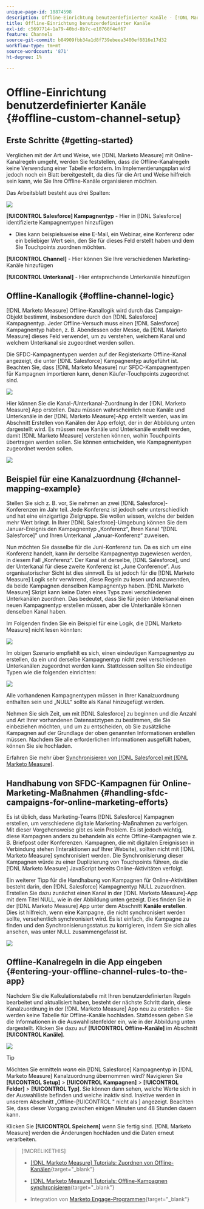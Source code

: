 ```yaml
---
unique-page-id: 18874598
description: Offline-Einrichtung benutzerdefinierter Kanäle - [!DNL Marketo Measure]
title: Offline-Einrichtung benutzerdefinierter Kanäle
exl-id: c5697714-1a79-40bd-8b7c-e10768f4ef67
feature: Channels
source-git-commit: b84909fbb34a1d8f739ebeea3400ef8816e17d32
workflow-type: tm+mt
source-wordcount: '871'
ht-degree: 1%

---
```


# Offline-Einrichtung benutzerdefinierter Kanäle {#offline-custom-channel-setup}

## Erste Schritte {#getting-started}

Verglichen mit der Art und Weise, wie [!DNL Marketo Measure] mit Online-Kanalregeln umgeht, werden Sie feststellen, dass die Offline-Kanalregeln keine Verwendung einer Tabelle erfordern. Im Implementierungsplan wird jedoch noch ein Blatt bereitgestellt, da dies für die Art und Weise hilfreich sein kann, wie Sie Ihre Offline-Kanäle organisieren möchten.

Das Arbeitsblatt besteht aus drei Spalten:

![](assets/1-2.png)

**[!UICONTROL Salesforce] Kampagnentyp** - Hier in [!DNL Salesforce] identifizierte Kampagnentypen hinzufügen

* Dies kann beispielsweise eine E-Mail, ein Webinar, eine Konferenz oder ein beliebiger Wert sein, den Sie für dieses Feld erstellt haben und dem Sie Touchpoints zuordnen möchten.

**[!UICONTROL Channel]** - Hier können Sie Ihre verschiedenen Marketing-Kanäle hinzufügen

**[!UICONTROL Unterkanal]** - Hier entsprechende Unterkanäle hinzufügen

## Offline-Kanallogik {#offline-channel-logic}

[!DNL Marketo Measure] Offline-Kanallogik wird durch das Campaign-Objekt bestimmt, insbesondere durch den [!DNL Salesforce] Kampagnentyp. Jeder Offline-Versuch muss einen [!DNL Salesforce] Kampagnentyp haben, z. B. Abendessen oder Messe, da [!DNL Marketo Measure] dieses Feld verwendet, um zu verstehen, welchem Kanal und welchem Unterkanal sie zugeordnet werden sollen.

Die SFDC-Kampagnentypen werden auf der Registerkarte Offline-Kanal angezeigt, die unter [!DNL Salesforce] Kampagnentyp aufgeführt ist. Beachten Sie, dass [!DNL Marketo Measure] nur SFDC-Kampagnentypen für Kampagnen importieren kann, denen Käufer-Touchpoints zugeordnet sind.

![](assets/2-2.png)

Hier können Sie die Kanal-/Unterkanal-Zuordnung in der [!DNL Marketo Measure] App erstellen. Dazu müssen wahrscheinlich neue Kanäle und Unterkanäle in der [!DNL Marketo Measure]-App erstellt werden, was im Abschnitt Erstellen von Kanälen der App erfolgt, der in der Abbildung unten dargestellt wird. Es müssen neue Kanäle und Unterkanäle erstellt werden, damit [!DNL Marketo Measure] verstehen können, wohin Touchpoints übertragen werden sollen. Sie können entscheiden, wie Kampagnentypen zugeordnet werden sollen.

![](assets/3-2.png)

## Beispiel für eine Kanalzuordnung {#channel-mapping-example}

Stellen Sie sich z. B. vor, Sie nehmen an zwei [!DNL Salesforce]-Konferenzen im Jahr teil. Jede Konferenz ist jedoch sehr unterschiedlich und hat eine einzigartige Zielgruppe. Sie wollen wissen, welche der beiden mehr Wert bringt. In Ihrer [!DNL Salesforce]-Umgebung können Sie dem Januar-Ereignis den Kampagnentyp „Konferenz“, Ihren Kanal &quot;[!DNL Salesforce]&quot; und Ihren Unterkanal „Januar-Konferenz“ zuweisen.

Nun möchten Sie dasselbe für die Juni-Konferenz tun. Da es sich um eine Konferenz handelt, kann ihr derselbe Kampagnentyp zugewiesen werden, in diesem Fall „Konferenz“. Der Kanal ist derselbe, [!DNL Salesforce], und der Unterkanal für diese zweite Konferenz ist „June Conference“. Aus organisatorischer Sicht ist dies sinnvoll. Es ist jedoch für die [!DNL Marketo Measure] Logik sehr verwirrend, diese Regeln zu lesen und anzuwenden, da beide Kampagnen denselben Kampagnentyp haben. [!DNL Marketo Measure] Skript kann keine Daten eines Typs zwei verschiedenen Unterkanälen zuordnen. Das bedeutet, dass Sie für jeden Unterkanal einen neuen Kampagnentyp erstellen müssen, aber die Unterkanäle können denselben Kanal haben.

Im Folgenden finden Sie ein Beispiel für eine Logik, die [!DNL Marketo Measure] nicht lesen könnten:

![](assets/4-2.png)

Im obigen Szenario empfiehlt es sich, einen eindeutigen Kampagnentyp zu erstellen, da ein und derselbe Kampagnentyp nicht zwei verschiedenen Unterkanälen zugeordnet werden kann. Stattdessen sollten Sie eindeutige Typen wie die folgenden einrichten:

![](assets/5-2.png)

Alle vorhandenen Kampagnentypen müssen in Ihrer Kanalzuordnung enthalten sein und „NULL“ sollte als Kanal hinzugefügt werden.

Nehmen Sie sich Zeit, um mit [!DNL Salesforce] zu beginnen und die Anzahl und Art Ihrer vorhandenen Datensatztypen zu bestimmen, die Sie einbeziehen möchten, und um zu entscheiden, ob Sie zusätzliche Kampagnen auf der Grundlage der oben genannten Informationen erstellen müssen. Nachdem Sie alle erforderlichen Informationen ausgefüllt haben, können Sie sie hochladen.

Erfahren Sie mehr über [Synchronisieren von  [!DNL Salesforce]  mit [!DNL Marketo Measure]](/help/channel-tracking-and-setup/offline-channels/legacy-processes/syncing-offline-campaigns.md).

## Handhabung von SFDC-Kampagnen für Online-Marketing-Maßnahmen {#handling-sfdc-campaigns-for-online-marketing-efforts}

Es ist üblich, dass Marketing-Teams [!DNL Salesforce] Kampagnen erstellen, um verschiedene digitale Marketing-Maßnahmen zu verfolgen. Mit dieser Vorgehensweise gibt es kein Problem. Es ist jedoch wichtig, diese Kampagnen anders zu behandeln als echte Offline-Kampagnen wie z. B. Briefpost oder Konferenzen. Kampagnen, die mit digitalen Ereignissen in Verbindung stehen (Interaktionen auf Ihrer Website), sollten nicht mit [!DNL Marketo Measure] synchronisiert werden. Die Synchronisierung dieser Kampagnen würde zu einer Duplizierung von Touchpoints führen, da die [!DNL Marketo Measure] JavaScript bereits Online-Aktivitäten verfolgt.

Ein weiterer Tipp für die Handhabung von Kampagnen für Online-Aktivitäten besteht darin, den [!DNL Salesforce] Kampagnentyp NULL zuzuordnen. Erstellen Sie dazu zunächst einen Kanal in der [!DNL Marketo Measure]-App mit dem Titel NULL, wie in der Abbildung unten gezeigt. Dies finden Sie in der [!DNL Marketo Measure] App unter dem Abschnitt **Kanäle erstellen**. Dies ist hilfreich, wenn eine Kampagne, die nicht synchronisiert werden sollte, versehentlich synchronisiert wird. Es ist einfach, die Kampagne zu finden und den Synchronisierungsstatus zu korrigieren, indem Sie sich alles ansehen, was unter NULL zusammengefasst ist.

![](assets/6-2.png)

## Offline-Kanalregeln in die App eingeben {#entering-your-offline-channel-rules-to-the-app}

Nachdem Sie die Kalkulationstabelle mit Ihren benutzerdefinierten Regeln bearbeitet und aktualisiert haben, besteht der nächste Schritt darin, diese Kanalzuordnung in der [!DNL Marketo Measure] App neu zu erstellen - Sie werden keine Tabelle für Offline-Kanäle hochladen. Stattdessen geben Sie die Informationen in die Auswahllistenfelder ein, wie in der Abbildung unten dargestellt. Klicken Sie dazu auf **[!UICONTROL Offline-Kanäle]** im Abschnitt **[!UICONTROL Kanäle]**.

![](assets/7-2.png)

>[!TIP]
>
>Möchten Sie ermitteln _wann_ ein [!DNL Salesforce] Kampagnentyp in [!DNL Marketo Measure] Kanalzuordnung übernommen wird? Navigieren Sie **[!UICONTROL Setup]** > **[!UICONTROL Kampagnen]** > **[!UICONTROL Felder]** > **[!UICONTROL Typ]**. Sie können dann sehen, welche Werte sich in der Auswahlliste befinden und welche inaktiv sind. Inaktive werden in unserem Abschnitt „Offline-[!UICONTROL &quot; nicht als &#x200B;] angezeigt. Beachten Sie, dass dieser Vorgang zwischen einigen Minuten und 48 Stunden dauern kann.

Klicken Sie **[!UICONTROL Speichern]** wenn Sie fertig sind. [!DNL Marketo Measure] werden die Änderungen hochladen und die Daten erneut verarbeiten.

>[!MORELIKETHIS]
>
>* [[!DNL Marketo Measure] Tutorials: Zuordnen von Offline-Kanälen](https://experienceleague.adobe.com/de/docs/marketo-measure-learn/tutorials/onboarding/marketo-measure-salesforce/mapping-offline-channels){target="_blank"}
>
>* [[!DNL Marketo Measure] Tutorials: Offline-Kampagnen synchronisieren](https://experienceleague.adobe.com/de/docs/marketo-measure-learn/tutorials/onboarding/marketo-measure-salesforce/syncing-offline-campaigns){target="_blank"}
>
>* Integration von [Marketo Engage-Programmen](/help/marketo-measure-and-marketo/marketo-measure-integrations-with-marketo/marketo-engage-programs-integration.md#channel-mapping){target="_blank"}
